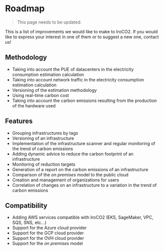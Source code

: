 # Roadmap

> This page needs to be updated.

This is a list of improvements we would like to make to IroCO2.
If you would like to express your interest in one of them or to suggest a new one,
contact us!

## Methodology

* Taking into account the PUE of datacenters in the electricity consumption estimation calculation
* Taking into account network traffic in the electricity consumption estimation calculation
* Versioning of the estimation methodology
* Using real-time carbon cost
* Taking into account the carbon emissions resulting from the production of the hardware used

## Features

* Grouping infrastructures by tags
* Versioning of an infrastructure
* Implementation of the infrastructure scanner and regular monitoring of the trend of carbon emissions
* Adding dynamic advice to reduce the carbon footprint of an infrastructure
* Monitoring of reduction targets
* Generation of a report on the carbon emissions of an infrastructure
* Comparison of the _on premises_ model to the public cloud
* Creation and management of organizations for users
* Correlation of changes on an infrastructure to a variation in the trend of carbon emissions

## Compatibility

* Adding AWS services compatible with IroCO2 (EKS, SageMaker, VPC, SQS, SNS, etc...)
* Support for the Azure cloud provider
* Support for the GCP cloud provider
* Support for the OVH cloud provider
* Support for the _on premises_ model